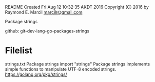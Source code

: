 README
Created Fri Aug 12 10:32:35 AKDT 2016
Copyright (C) 2016 by Raymond E. Marcil <marcilr@gmail.com>

Package strings

github: git-dev-lang-go-packages-strings


Filelist
========
strings.txt
  Package strings
  import "strings"
  Package strings implements simple functions to manipulate UTF-8 encoded strings.
  https://golang.org/pkg/strings/  
